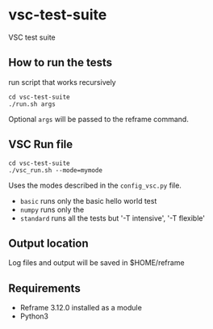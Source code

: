 # vsc-test-suite
VSC test suite

## How to run the tests

run script that works recursively

```
cd vsc-test-suite
./run.sh args
```

Optional `args` will be passed to the reframe command.

## VSC Run file

```
cd vsc-test-suite
./vsc_run.sh --mode=mymode
```

Uses the modes described in the `config_vsc.py` file.
- `basic`       runs only the basic hello world test
- `numpy`       runs only the 
- `standard`    runs all the tests but '-T intensive', '-T flexible' 

## Output location

Log files and output will be saved in $HOME/reframe

## Requirements 

- Reframe 3.12.0 installed as a module
- Python3
